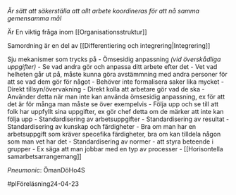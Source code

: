 *Är sätt att säkerställa att allt arbete koordineras för att nå samma gemensamma mål*

Är En viktig fråga inom [[Organisationsstruktur]]

Samordning är en del av [[Differentiering och integrering|Integrering]]

Sju mekanismer som trycks på
		- Ömsesidig anpassning *(vid överskådliga uppgifter)*
			- Se vad andra gör och anpassa ditt arbete efter det 
			- Vet vad helheten går ut på, måste kunna göra avstämmning med andra personer för att se vad dem gör för något
			- Behöver inte formalisera saker lika mycket
		- Direkt tillsyn/övervakning
			- Direkt kolla att arbetare gör vad de ska
			- Använder detta när man inte kan använda ömsesidig anpassning, ex för att det är för många man måste se över exempelvis
			- Följa upp och se till att folk har uppfyllt sina uppgifter, ex gör chef detta om de märker att inte kan följa upp
		- Standardisering av arbetsuppgifter
		- Standardisering av resultat
		- Standardisering av kunskap och färdigheter
			- Bra om man har en arbetsuppgift som kräver specefika färdigheter, bra om kan tilldela någon som man vet har det
		- Standardisering av normer
			- att styra beteende i grupper
			- Ex säga att man jobbar med en typ av processer
		- [[Horisontella samarbetsarrangemang]]

*Pneumonic*: ÖmanDöHo4S

#plFöreläsning24-04-23